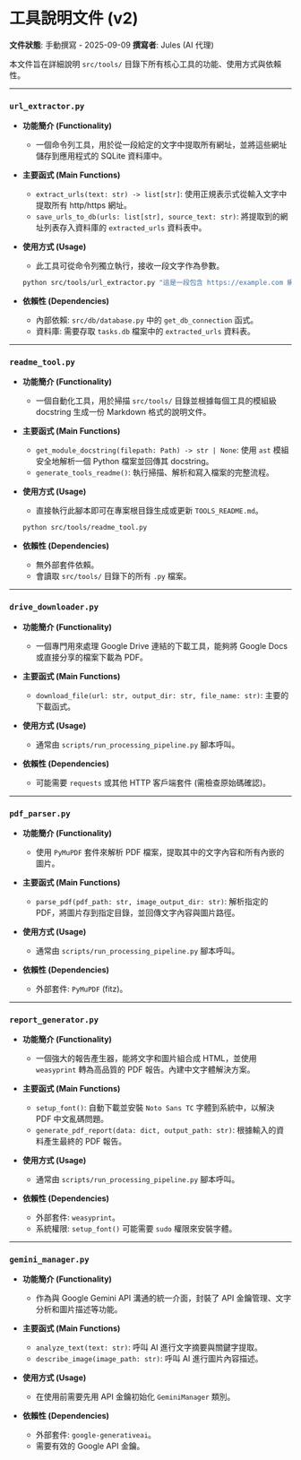 # 工具說明文件 (v2)

**文件狀態**: 手動撰寫 - 2025-09-09
**撰寫者**: Jules (AI 代理)

本文件旨在詳細說明 `src/tools/` 目錄下所有核心工具的功能、使用方式與依賴性。

---

### `url_extractor.py`

*   **功能簡介 (Functionality)**
    *   一個命令列工具，用於從一段給定的文字中提取所有網址，並將這些網址儲存到應用程式的 SQLite 資料庫中。

*   **主要函式 (Main Functions)**
    *   `extract_urls(text: str) -> list[str]`: 使用正規表示式從輸入文字中提取所有 http/https 網址。
    *   `save_urls_to_db(urls: list[str], source_text: str)`: 將提取到的網址列表存入資料庫的 `extracted_urls` 資料表中。

*   **使用方式 (Usage)**
    *   此工具可從命令列獨立執行，接收一段文字作為參數。
    ```bash
    python src/tools/url_extractor.py "這是一段包含 https://example.com 網址的文字。"
    ```

*   **依賴性 (Dependencies)**
    *   內部依賴: `src/db/database.py` 中的 `get_db_connection` 函式。
    *   資料庫: 需要存取 `tasks.db` 檔案中的 `extracted_urls` 資料表。

---

### `readme_tool.py`

*   **功能簡介 (Functionality)**
    *   一個自動化工具，用於掃描 `src/tools/` 目錄並根據每個工具的模組級 docstring 生成一份 Markdown 格式的說明文件。

*   **主要函式 (Main Functions)**
    *   `get_module_docstring(filepath: Path) -> str | None`: 使用 `ast` 模組安全地解析一個 Python 檔案並回傳其 docstring。
    *   `generate_tools_readme()`: 執行掃描、解析和寫入檔案的完整流程。

*   **使用方式 (Usage)**
    *   直接執行此腳本即可在專案根目錄生成或更新 `TOOLS_README.md`。
    ```bash
    python src/tools/readme_tool.py
    ```

*   **依賴性 (Dependencies)**
    *   無外部套件依賴。
    *   會讀取 `src/tools/` 目錄下的所有 `.py` 檔案。

---

### `drive_downloader.py`

*   **功能簡介 (Functionality)**
    *   一個專門用來處理 Google Drive 連結的下載工具，能夠將 Google Docs 或直接分享的檔案下載為 PDF。

*   **主要函式 (Main Functions)**
    *   `download_file(url: str, output_dir: str, file_name: str)`: 主要的下載函式。

*   **使用方式 (Usage)**
    *   通常由 `scripts/run_processing_pipeline.py` 腳本呼叫。

*   **依賴性 (Dependencies)**
    *   可能需要 `requests` 或其他 HTTP 客戶端套件 (需檢查原始碼確認)。

---

### `pdf_parser.py`

*   **功能簡介 (Functionality)**
    *   使用 `PyMuPDF` 套件來解析 PDF 檔案，提取其中的文字內容和所有內嵌的圖片。

*   **主要函式 (Main Functions)**
    *   `parse_pdf(pdf_path: str, image_output_dir: str)`: 解析指定的 PDF，將圖片存到指定目錄，並回傳文字內容與圖片路徑。

*   **使用方式 (Usage)**
    *   通常由 `scripts/run_processing_pipeline.py` 腳本呼叫。

*   **依賴性 (Dependencies)**
    *   外部套件: `PyMuPDF` (fitz)。

---

### `report_generator.py`

*   **功能簡介 (Functionality)**
    *   一個強大的報告產生器，能將文字和圖片組合成 HTML，並使用 `weasyprint` 轉為高品質的 PDF 報告。內建中文字體解決方案。

*   **主要函式 (Main Functions)**
    *   `setup_font()`: 自動下載並安裝 `Noto Sans TC` 字體到系統中，以解決 PDF 中文亂碼問題。
    *   `generate_pdf_report(data: dict, output_path: str)`: 根據輸入的資料產生最終的 PDF 報告。

*   **使用方式 (Usage)**
    *   通常由 `scripts/run_processing_pipeline.py` 腳本呼叫。

*   **依賴性 (Dependencies)**
    *   外部套件: `weasyprint`。
    *   系統權限: `setup_font()` 可能需要 `sudo` 權限來安裝字體。

---

### `gemini_manager.py`

*   **功能簡介 (Functionality)**
    *   作為與 Google Gemini API 溝通的統一介面，封裝了 API 金鑰管理、文字分析和圖片描述等功能。

*   **主要函式 (Main Functions)**
    *   `analyze_text(text: str)`: 呼叫 AI 進行文字摘要與關鍵字提取。
    *   `describe_image(image_path: str)`: 呼叫 AI 進行圖片內容描述。

*   **使用方式 (Usage)**
    *   在使用前需要先用 API 金鑰初始化 `GeminiManager` 類別。

*   **依賴性 (Dependencies)**
    *   外部套件: `google-generativeai`。
    *   需要有效的 Google API 金鑰。
